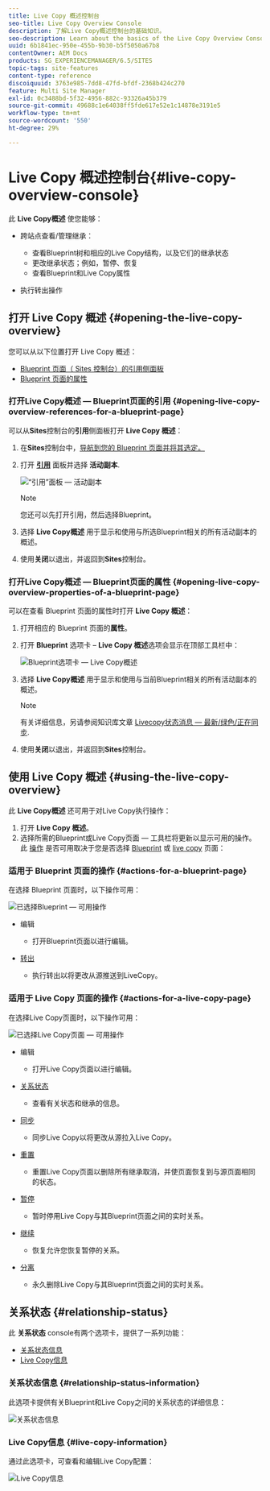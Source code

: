 ```yaml
---
title: Live Copy 概述控制台
seo-title: Live Copy Overview Console
description: 了解Live Copy概述控制台的基础知识。
seo-description: Learn about the basics of the Live Copy Overview Console.
uuid: 6b1841ec-950e-455b-9b30-b5f5050a67b8
contentOwner: AEM Docs
products: SG_EXPERIENCEMANAGER/6.5/SITES
topic-tags: site-features
content-type: reference
discoiquuid: 3763e985-7dd8-47fd-bfdf-2368b424c270
feature: Multi Site Manager
exl-id: 0c3488bd-5f32-4956-882c-93326a45b379
source-git-commit: 49688c1e64038ff5fde617e52e1c14878e3191e5
workflow-type: tm+mt
source-wordcount: '550'
ht-degree: 29%

---
```


# Live Copy 概述控制台{#live-copy-overview-console}

此 **Live Copy概述** 使您能够：

* 跨站点查看/管理继承：

   * 查看Blueprint树和相应的Live Copy结构，以及它们的继承状态
   * 更改继承状态；例如，暂停、恢复
   * 查看Blueprint和Live Copy属性

* 执行转出操作

## 打开 Live Copy 概述 {#opening-the-live-copy-overview}

您可以从以下位置打开 Live Copy 概述：

* [Blueprint 页面（ Sites 控制台）的引用侧面板](#opening-live-copy-overview-references-for-a-blueprint-page)
* [Blueprint 页面的属性](#opening-live-copy-overview-properties-of-a-blueprint-page)

### 打开Live Copy概述 — Blueprint页面的引用 {#opening-live-copy-overview-references-for-a-blueprint-page}

可以从&#x200B;**Sites**&#x200B;控制台的&#x200B;**引用**&#x200B;侧面板打开 **Live Copy 概述**：

1. 在&#x200B;**Sites**&#x200B;控制台中，[导航到您的 Blueprint 页面并将其选定。](/help/sites-authoring/basic-handling.md#viewing-and-selecting-resources)
1. 打开 **[引用](/help/sites-authoring/basic-handling.md#references)** 面板并选择 **活动副本**.

   ![“引用”面板 — 活动副本](assets/chlimage_1-359.png)

   >[!NOTE]
   >
   >您还可以先打开引用，然后选择Blueprint。

1. 选择 **Live Copy概述** 用于显示和使用与所选Blueprint相关的所有活动副本的概述。
1. 使用&#x200B;**关闭**&#x200B;以退出，并返回到&#x200B;**Sites**&#x200B;控制台。

### 打开Live Copy概述 — Blueprint页面的属性 {#opening-live-copy-overview-properties-of-a-blueprint-page}

可以在查看 Blueprint 页面的属性时打开 **Live Copy 概述**：

1. 打开相应的 Blueprint 页面的&#x200B;**属性**。
1. 打开 **Blueprint** 选项卡 – **Live Copy 概述**&#x200B;选项会显示在顶部工具栏中：

   ![Blueprint选项卡 — Live Copy概述](assets/chlimage_1-360.png)

1. 选择 **Live Copy概述** 用于显示和使用与当前Blueprint相关的所有活动副本的概述。

   >[!NOTE]
   >
   >有关详细信息，另请参阅知识库文章 [Livecopy状态消息 — 最新/绿色/正在同步](https://helpx.adobe.com/experience-manager/kb/livecopy-status-message---up-to-date-green-in-sync.html).

1. 使用&#x200B;**关闭**&#x200B;以退出，并返回到&#x200B;**Sites**&#x200B;控制台。

## 使用 Live Copy 概述 {#using-the-live-copy-overview}

此 **Live Copy概述** 还可用于对Live Copy执行操作：

1. 打开 **Live Copy 概述**。
1. 选择所需的Blueprint或Live Copy页面 — 工具栏将更新以显示可用的操作。 此 [操作](/help/sites-administering/msm.md#terms-used) 是否可用取决于您是否选择 [Blueprint](#actions-for-a-blueprint-page) 或 [live copy](#actions-for-a-live-copy-page) 页面：

### 适用于 Blueprint 页面的操作 {#actions-for-a-blueprint-page}

在选择 Blueprint 页面时，以下操作可用：

![已选择Blueprint — 可用操作](assets/chlimage_1-361.png)

* 编辑

   * 打开Blueprint页面以进行编辑。

* [转出](/help/sites-administering/msm.md#rollout-and-synchronize)

   * 执行转出以将更改从源推送到LiveCopy。

### 适用于 Live Copy 页面的操作 {#actions-for-a-live-copy-page}

在选择Live Copy页面时，以下操作可用：

![已选择Live Copy页面 — 可用操作](assets/chlimage_1-362.png)

* 编辑

   * 打开Live Copy页面以进行编辑。

* [关系状态](#relationship-status)

   * 查看有关状态和继承的信息。

* [同步](/help/sites-administering/msm.md#rollout-and-synchronize)

   * 同步Live Copy以将更改从源拉入Live Copy。

* [重置](/help/sites-administering/msm-livecopy.md#resetting-a-live-copy-page)

   * 重置Live Copy页面以删除所有继承取消，并使页面恢复到与源页面相同的状态。

* [暂停](/help/sites-administering/msm.md#suspending-and-cancelling-inheritance-and-synchronization)

   * 暂时停用Live Copy与其Blueprint页面之间的实时关系。

* [继续](/help/sites-administering/msm-livecopy.md#resuming-inheritance-for-a-page)

   * 恢复允许您恢复暂停的关系。

* [分离](/help/sites-administering/msm.md#detaching-a-live-copy)

   * 永久删除Live Copy与其Blueprint页面之间的实时关系。

## 关系状态 {#relationship-status}

此 **关系状态** console有两个选项卡，提供了一系列功能：

* [关系状态信息](#relationship-status-information)
* [Live Copy信息](#live-copy-information)

### 关系状态信息 {#relationship-status-information}

此选项卡提供有关Blueprint和Live Copy之间的关系状态的详细信息：

![关系状态信息](assets/chlimage_1-363.png)

### Live Copy信息 {#live-copy-information}

通过此选项卡，可查看和编辑Live Copy配置：

![Live Copy信息](assets/chlimage_1-364.png)

